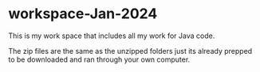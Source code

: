# workspace-Jan-2024

This is my work space that includes all my work for Java code. 

The zip files are the same as the unzipped folders just its already prepped to be downloaded and ran through your own computer.

